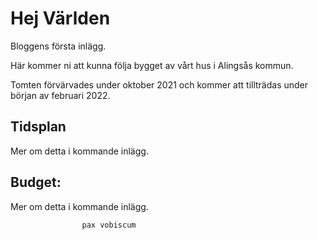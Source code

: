 
# Hej Världen

Bloggens första inlägg. <br>

Här kommer ni att kunna följa bygget av vårt hus i Alingsås kommun. 

Tomten förvärvades under oktober 2021 och kommer att tillträdas under början av februari 2022. 

## Tidsplan
Mer om detta i kommande inlägg. 

## Budget:
Mer om detta i kommande inlägg.



<p>


					pax vobiscum	

